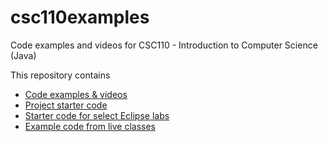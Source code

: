 # csc110examples

Code examples and videos for CSC110 - Introduction to Computer Science (Java)

This repository contains

- [Code examples & videos](./csc110examples/src/videoexamples)
- [Project starter code](./csc110examples/src/projects)
- [Starter code for select Eclipse labs](./csc110examples/src/labs)
- [Example code from live classes](./csc110examples/src/classexamples)
